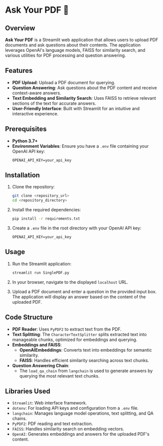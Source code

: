 
# Ask Your PDF 💬

## Overview
**Ask Your PDF** is a Streamlit web application that allows users to upload PDF documents and ask questions about their contents. The application leverages OpenAI's language models, FAISS for similarity search, and various utilities for PDF processing and question answering.

## Features
- **PDF Upload**: Upload a PDF document for querying.
- **Question Answering**: Ask questions about the PDF content and receive context-aware answers.
- **Text Embedding and Similarity Search**: Uses FAISS to retrieve relevant sections of the text for accurate answers.
- **User-Friendly Interface**: Built with Streamlit for an intuitive and interactive experience.

## Prerequisites
- **Python 3.7+**
- **Environment Variables**: Ensure you have a `.env` file containing your OpenAI API key:
  ```plaintext
  OPENAI_API_KEY=your_api_key
  ```

## Installation

1. Clone the repository:
   ```bash
   git clone <repository_url>
   cd <repository_directory>
   ```

2. Install the required dependencies:
   ```bash
   pip install -r requirements.txt
   ```

3. Create a `.env` file in the root directory with your OpenAI API key:
   ```plaintext
   OPENAI_API_KEY=your_api_key
   ```

## Usage

1. Run the Streamlit application:
   ```bash
   streamlit run SinglePDF.py
   ```

2. In your browser, navigate to the displayed `localhost` URL.

3. Upload a PDF document and enter a question in the provided input box. The application will display an answer based on the content of the uploaded PDF.

## Code Structure

- **PDF Reader**: Uses `PyPDF2` to extract text from the PDF.
- **Text Splitting**: The `CharacterTextSplitter` splits extracted text into manageable chunks, optimized for embeddings and querying.
- **Embeddings and FAISS**: 
  - **OpenAIEmbeddings**: Converts text into embeddings for semantic similarity.
  - **FAISS**: Handles efficient similarity searching across text chunks.
- **Question Answering Chain**: 
  - The `load_qa_chain` from `langchain` is used to generate answers by querying the most relevant text chunks.

## Libraries Used
- `Streamlit`: Web interface framework.
- `dotenv`: For loading API keys and configuration from a `.env` file.
- `langchain`: Manages language model operations, text splitting, and QA chains.
- `PyPDF2`: PDF reading and text extraction.
- `FAISS`: Handles similarity search on embedding vectors.
- `OpenAI`: Generates embeddings and answers for the uploaded PDF's content.